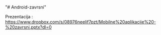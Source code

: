 "# Android-zavrsni" 

Prezentacija :  
https://www.dropbox.com/s/08976neelif7pzt/Mobilne%20aplikacije%20-%20zavrsni.pptx?dl=0
